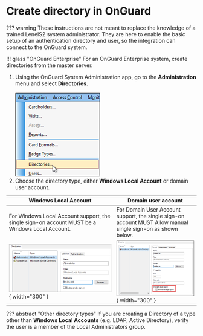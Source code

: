 # Create directory in OnGuard

??? warning
    These instructions are not meant to replace the knowledge of a trained LenelS2 system administrator. They are here to enable the basic setup of an authentication directory and user, so the integration can connect to the OnGuard system.

!!! glass "OnGuard Enterprise"
        For an OnGuard Enterprise system, create directories from the master server.

1. Using the OnGuard System Administration app, go to the **Administration** menu and select **Directories**.</br>
    </br>
    ![DirectoryMenu](img/Prerequisites_3.png)</br>
2. Choose the directory type, either **Windows Local Account** or domain user account.</br>

| Windows Local Account                         | Domain user account                     |
|-----------------------------------------------|-----------------------------------------|
| For Windows Local Account support, the single sign-on account MUST be a Windows Local Account. | For Domain User Account support, the single sign-on account MUST Allow manual single sign-on as shown below. |
| ![LocalAccounts](img/LocalAccounts.png){ width="300" }   | ![DomainAccounts](img/Prerequisites_5.png){ width="300" }    |

??? abstract "Other directory types"
    If you are creating a Directory of a type other than **Windows Local Accounts** (e.g. LDAP, Active Directory), verify the user is a member of the Local Administrators group.